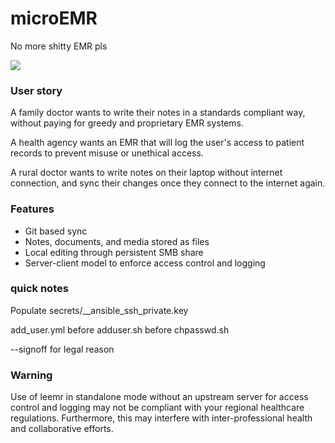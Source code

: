 # microEMR
No more shitty EMR pls

<img src="https://imgs.xkcd.com/comics/standards.png">

### User story
A family doctor wants to write their notes in a standards compliant way, without paying for greedy and proprietary EMR systems.

A health agency wants an EMR that will log the user's access to patient records to prevent misuse or unethical access.

A rural doctor wants to write notes on their laptop without internet connection, and sync their changes once they connect to the internet again.

### Features
- Git based sync
- Notes, documents, and media stored as files
- Local editing through persistent SMB share
- Server-client model to enforce access control and logging

### quick notes
Populate secrets/__ansible_ssh_private.key

add_user.yml before adduser.sh before chpasswd.sh

--signoff for legal reason

### Warning

Use of leemr in standalone mode without an upstream server for access control and logging may not be compliant with your regional healthcare regulations. Furthermore, this may interfere with inter-professional health and collaborative efforts.
